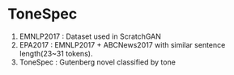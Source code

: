 # ToneSpec
1. EMNLP2017 : Dataset used in ScratchGAN
2. EPA2017 : EMNLP2017 + ABCNews2017 with similar sentence length(23~31 tokens).
3. ToneSpec : Gutenberg novel classified by tone
